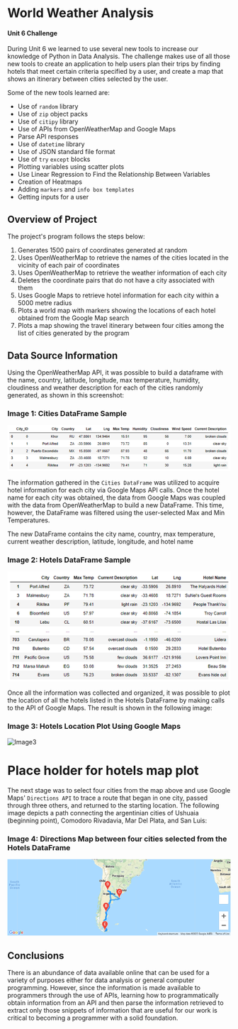 # World Weather Analysis

#### Unit 6 Challenge

During Unit 6 we learned to use several new tools to increase our knowledge of Python in Data Analysis.  The challenge makes use of all those new tools to create an application to help users plan their trips by finding hotels that meet certain criteria specified by a user, and create a map that shows an itinerary between cities selected by the user.

Some of the new tools learned are:
- Use of `random` library
- Use of `zip` object packs
- Use of `citipy` library
- Use of APIs from OpenWeatherMap and Google Maps
- Parse API responses
- Use of `datetime` library
- Use of JSON standard file format
- Use of `try` `except` blocks
- Plotting variables using scatter plots
- Use Linear Regression to Find the Relationship Between Variables
- Creation of Heatmaps
- Adding `markers` and `info box templates`
- Getting inputs for a user

## Overview of Project
The project's program follows the steps below:
1. Generates 1500 pairs of coordinates generated at random
2. Uses OpenWeatherMap to retrieve the names of the cities located in the vicinity of each pair of coordinates
3. Uses OpenWeatherMap to retrieve the weather information of each city 
4. Deletes the coordinate pairs that do not have a city associated with them
5. Uses Google Maps to retrieve hotel information for each city within a 5000 metre radius
6. Plots a world map with markers showing the locations of each hotel obtained from the Google Map search
7. Plots a map showing the travel itinerary between four cities among the list of cities generated by the program

## Data Source Information
Using the OpenWeatherMap API, it was possible to build a dataframe with the name, country, latitude, longitude, max temperature, humidity, cloudiness and weather description for each of the cities randomly generated, as shown in this screenshot:

### Image 1: Cities DataFrame Sample
![Image1](https://github.com/Peteresis/World_Weather_Analysis/blob/42214138744912227672dea04a0297cd5275f3a2/Vacation_Search/DataFrame.png)

The information gathered in the `Cities DataFrame` was utilized to acquire hotel information for each city via Google Maps API calls. Once the hotel name for each city was obtained, the data from Google Maps was coupled with the data from OpenWeatherMap to build a new DataFrame. This time, however, the DataFrame was filtered using the user-selected Max and Min Temperatures.

The new DataFrame contains the city name, country, max temperature, current weather description, latitude, longitude, and hotel name 

### Image 2: Hotels DataFrame Sample
![Image2](https://github.com/Peteresis/World_Weather_Analysis/blob/80063b7c030bd69be5657c2a39be5ee741cea8c8/Vacation_Search/Hotels%20DataFrame.png)

Once all the information was collected and organized, it was possible to plot the location of all the hotels listed in the Hotels DataFrame by making calls to the API of Google Maps.  The result is shown in the following image:

### Image 3: Hotels Location Plot Using Google Maps
![Image3]()

# Place holder for hotels map plot

The next stage was to select four cities from the map above and use Google Maps' `Directions API` to trace a route that began in one city, passed through three others, and returned to the starting location. The following image depicts a path connecting the argentinian cities of Ushuaia (beginning point), Comodoro Rivadavia, Mar Del Plata, and San Luis:

### Image 4: Directions Map between four cities selected from the Hotels DataFrame
![Image4](https://github.com/Peteresis/World_Weather_Analysis/blob/a44f9d1148ca390ea7cc2eaa47501f5973d191ac/Vacation_Itinerary/WeatherPy_travel_map.png)

## Conclusions

There is an abundance of data available online that can be used for a variety of purposes either for data analysis or general computer programming. However, since the information is made available to programmers through the use of APIs, learning how to programmatically obtain information from an API and then parse the information retrieved to extract only those snippets of information that are useful for our work is critical to becoming a programmer with a solid foundation.  
